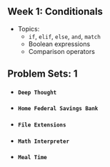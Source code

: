 
## Week 1: Conditionals

- Topics:
  - `if`, `elif`, `else`, `and`, `match`
  - Boolean expressions
  - Comparison operators

## Problem Sets: 1
  - #### `Deep Thought`
  - #### `Home Federal Savings Bank`
  - #### `File Extensions`
  - #### `Math Interpreter`
  - #### `Meal Time`
